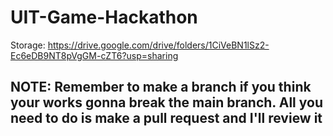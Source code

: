 # UIT-Game-Hackathon
Storage: https://drive.google.com/drive/folders/1CiVeBN1lSz2-Ec6eDB9NT8pVgGM-cZT6?usp=sharing

## NOTE: Remember to make a branch if you think your works gonna break the main branch. All you need to do is make a pull request and I'll review it 
